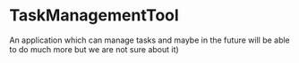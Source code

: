 # TaskManagementTool
An application which can manage tasks and maybe in the future will be able to do much more but we are not sure about it)
